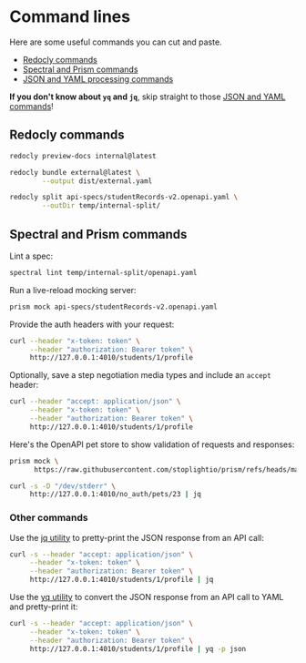 # Command lines

Here are some useful commands you can cut and paste.

* [Redocly commands](#redocly-commands)
* [Spectral and Prism commands](#spectral-and-prism-commands)
* [JSON and YAML processing commands](#command-lines)

**If you don't know about `yq` and `jq`**, skip straight to those [JSON and YAML commands](#other-commands)!

## Redocly commands

```sh
redocly preview-docs internal@latest
```

```sh
redocly bundle external@latest \
        --output dist/external.yaml
```

```sh
redocly split api-specs/studentRecords-v2.openapi.yaml \
        --outDir temp/internal-split/
```

## Spectral and Prism commands

Lint a spec:

```sh
spectral lint temp/internal-split/openapi.yaml
```

Run a live-reload mocking server:

```sh
prism mock api-specs/studentRecords-v2.openapi.yaml
```

Provide the auth headers with your request:

```sh
curl --header "x-token: token" \
     --header "authorization: Bearer token" \
     http://127.0.0.1:4010/students/1/profile
```

Optionally, save a step negotiation media types and include an `accept` header:

```sh
curl --header "accept: application/json" \
     --header "x-token: token" \
     --header "authorization: Bearer token" \
     http://127.0.0.1:4010/students/1/profile
```

Here's the OpenAPI pet store to show validation of requests and responses:

```sh
prism mock \
      https://raw.githubusercontent.com/stoplightio/prism/refs/heads/master/examples/petstore.oas3.yaml

curl -s -D "/dev/stderr" \
     http://127.0.0.1:4010/no_auth/pets/23 | jq
```

### Other commands

Use the [jq utility](https://jqlang.github.io/jq/) to pretty-print the JSON response from an API call:

```sh
curl -s --header "accept: application/json" \
     --header "x-token: token" \
     --header "authorization: Bearer token" \
     http://127.0.0.1:4010/students/1/profile | jq
```

Use the [yq utility](https://mikefarah.gitbook.io/yq) to convert the JSON response from an API call to YAML and pretty-print it:

```sh
curl -s --header "accept: application/json" \
     --header "x-token: token" \
     --header "authorization: Bearer token" \
     http://127.0.0.1:4010/students/1/profile | yq -p json
```
